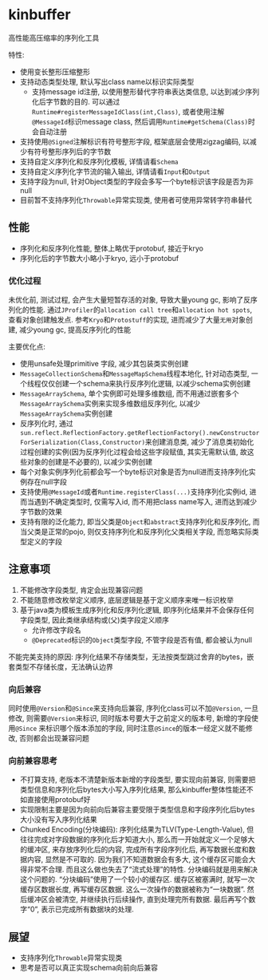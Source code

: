 # **kinbuffer**
高性能高压缩率的序列化工具

特性:
* 使用变长整形压缩整形
* 支持动态类型处理, 默认写出class name以标识实际类型
  * 支持message id注册, 以使用整形替代字符串表达类信息, 以达到减少序列化后字节数的目的. 
  可以通过`Runtime#registerMessageIdClass(int,Class)`, 或者使用注解`@MessageId`标识message class, 
  然后调用`Runtime#getSchema(Class)`时会自动注册
* 支持使用`@Signed`注解标识有符号整形字段, 框架底层会使用zigzag编码, 以减少有符号整形序列后的字节数
* 支持自定义序列化和反序列化模板, 详情请看`Schema`
* 支持自定义序列化字节流的输入输出, 详情请看`Input`和`Output`
* 支持字段为null, 针对Object类型的字段会多写一个byte标识该字段是否为非null
* 目前暂不支持序列化`Throwable`异常实现类, 使用者可使用异常转字符串替代

## 性能
* 序列化和反序列化性能, 整体上略优于protobuf, 接近于kryo
* 序列化后的字节数大小略小于kryo, 远小于protobuf

### 优化过程
未优化前, 测试过程, 会产生大量短暂存活的对象, 导致大量young gc, 影响了反序列化的性能. 
通过`JProfiler`的`allocation call tree`和`allocation hot spots`, 查看对象创建触发点. 参考`Kryo`和`Protostuff`的实现, 
进而减少了大量`无用`对象创建, 减少young gc, 提高反序列化的性能

主要优化点:
* 使用unsafe处理primitive 字段, 减少其包装类实例创建
* `MessageCollectionSchema`和`MessageMapSchema`线程本地化, 针对动态类型, 一个线程仅仅创建一个schema来执行反序列化逻辑, 以减少schema实例创建
* `MessageArraySchema`, 单个实例即可处理多维数组, 而不用通过嵌套多个`MessageArraySchema`实例来实现多维数组反序列化, 以减少`MessageArraySchema`实例创建
* 反序列化时, 通过`sun.reflect.ReflectionFactory.getReflectionFactory().newConstructorForSerialization(Class,Constructor)`来创建消息类, 
  减少了消息类初始化过程创建的实例(因为反序列化过程会给这些字段赋值, 其实无需默认值, 故这些对象的创建是不必要的), 以减少实例创建
* 每个对象实例序列化前都会写一个byte标识对象是否为null进而支持序列化实例存在null字段
* 支持使用`@MessageId`或者`Runtime.registerClass(...)`支持序列化实例id, 进而当遇到不确定类型时, 仅需写入id, 而不用把class name写入, 进而达到减少字节数的效果
* 支持有限的泛化能力, 即当父类是`Object`和`abstract`支持序列化和反序列化, 而当父类是正常的pojo, 则仅支持序列化和反序列化父类相关字段, 而忽略实际类型定义的字段

##  注意事项
1. 不能修改字段类型, 肯定会出现兼容问题
2. 不能随意修改枚举定义顺序, 底层逻辑是基于定义顺序来唯一标识枚举
3. 基于java类为模板生成序列化和反序列化逻辑, 即序列化结果并不会保存任何字段类型, 因此类继承结构或(父)类字段定义顺序
    * 允许修改字段名
    * `@Deprecated`标识的`Object`类型字段, 不管字段是否有值, 都会被认为null

不能完美支持的原因: 序列化结果不存储类型，无法按类型跳过舍弃的bytes，嵌套类型不存储长度，无法确认边界

### 向后兼容
同时使用`@Version`和`@Since`来支持向后兼容, 序列化class可以不加`@Version`, 一旦修改, 则需要`@Version`来标识, 同时版本号要大于之前定义的版本号, 新增的字段使用`@Since`
来标识哪个版本添加的字段, 同时注意`@Since`的版本一经定义就不能修改, 否则都会出现兼容问题

### 向前兼容思考
* 不打算支持, 老版本不清楚新版本新增的字段类型, 要实现向前兼容, 则需要把类型信息和序列化后bytes大小写入序列化结果, 那么kinbuffer整体性能还不如直接使用protobuf好
* 实现限制主要是因为向前向后兼容主要受限于类型信息和字段序列化后bytes大小没有写入序列化结果
* Chunked Encoding(分块编码): 序列化结果为TLV(Type-Length-Value), 但往往完成对字段数据的序列化后才知道大小, 那么而一开始就定义一个足够大的缓冲区, 来存放序列化后的内容, 完成所有字段序列化后, 
再写数据长度和数据内容, 显然是不可取的. 因为我们不知道数据会有多大, 这个缓存区可能会大得非常不合理. 而且这么做也失去了“流式处理”的特性. 分块编码就是用来解决这个问题的. “分块编码”使用了一个较小的缓存区.
缓存区被塞满时, 就写一次缓存区数据长度, 再写缓存区数据. 这么一次操作的数据被称为“一块数据”. 然后缓冲区会被清空, 并继续执行后续操作, 直到处理完所有数据. 最后再写个数字“0”, 表示已完成所有数据块的处理.

## 展望
* 支持序列化`Throwable`异常实现类
* 思考是否可以真正实现schema向前向后兼容
